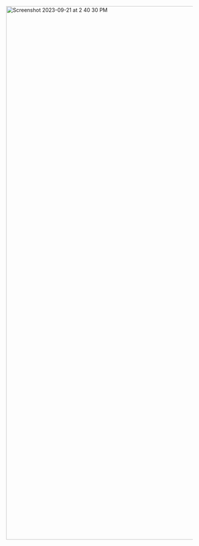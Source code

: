 

<img width="1440" alt="Screenshot 2023-09-21 at 2 40 30 PM" src="https://github.com/AmanRana07/MscDSB-MDS171-23122105-Aman/assets/75392511/4c26d15b-dd42-4eb9-ac7c-def5cc34ab4c">
